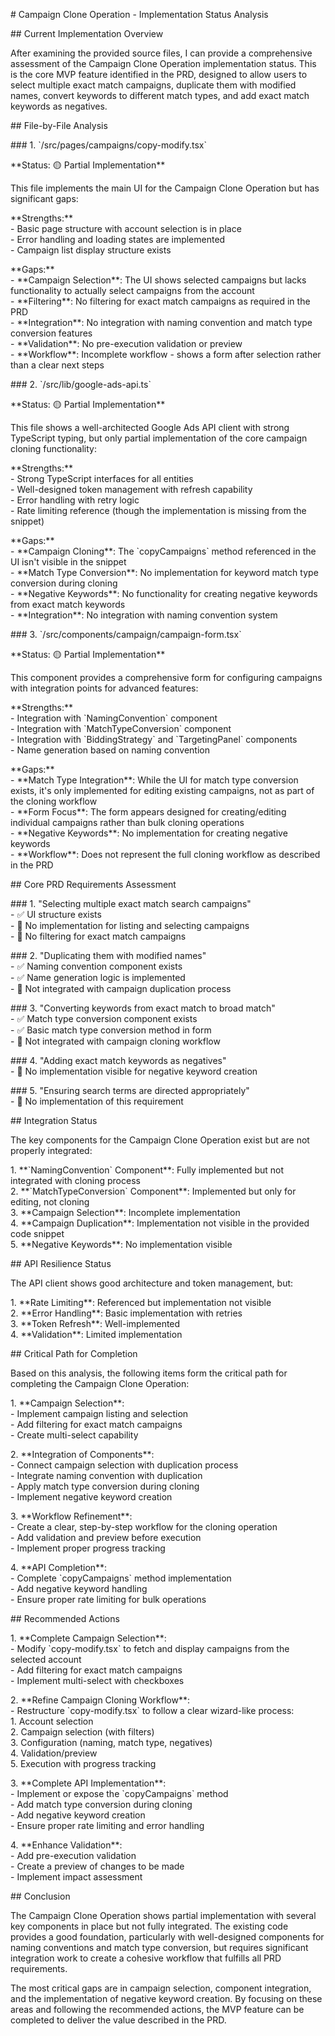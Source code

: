 \# Campaign Clone Operation \- Implementation Status Analysis

\#\# Current Implementation Overview

After examining the provided source files, I can provide a comprehensive assessment of the Campaign Clone Operation implementation status. This is the core MVP feature identified in the PRD, designed to allow users to select multiple exact match campaigns, duplicate them with modified names, convert keywords to different match types, and add exact match keywords as negatives.

\#\# File-by-File Analysis

\#\#\# 1\. \`/src/pages/campaigns/copy-modify.tsx\`

\*\*Status: 🟡 Partial Implementation\*\*

This file implements the main UI for the Campaign Clone Operation but has significant gaps:

\*\*Strengths:\*\*  
\- Basic page structure with account selection is in place  
\- Error handling and loading states are implemented  
\- Campaign list display structure exists

\*\*Gaps:\*\*  
\- \*\*Campaign Selection\*\*: The UI shows selected campaigns but lacks functionality to actually select campaigns from the account  
\- \*\*Filtering\*\*: No filtering for exact match campaigns as required in the PRD  
\- \*\*Integration\*\*: No integration with naming convention and match type conversion features  
\- \*\*Validation\*\*: No pre-execution validation or preview  
\- \*\*Workflow\*\*: Incomplete workflow \- shows a form after selection rather than a clear next steps

\#\#\# 2\. \`/src/lib/google-ads-api.ts\` 

\*\*Status: 🟡 Partial Implementation\*\*

This file shows a well-architected Google Ads API client with strong TypeScript typing, but only partial implementation of the core campaign cloning functionality:

\*\*Strengths:\*\*  
\- Strong TypeScript interfaces for all entities  
\- Well-designed token management with refresh capability  
\- Error handling with retry logic  
\- Rate limiting reference (though the implementation is missing from the snippet)

\*\*Gaps:\*\*  
\- \*\*Campaign Cloning\*\*: The \`copyCampaigns\` method referenced in the UI isn't visible in the snippet  
\- \*\*Match Type Conversion\*\*: No implementation for keyword match type conversion during cloning  
\- \*\*Negative Keywords\*\*: No functionality for creating negative keywords from exact match keywords  
\- \*\*Integration\*\*: No integration with naming convention system

\#\#\# 3\. \`/src/components/campaign/campaign-form.tsx\`

\*\*Status: 🟡 Partial Implementation\*\*

This component provides a comprehensive form for configuring campaigns with integration points for advanced features:

\*\*Strengths:\*\*  
\- Integration with \`NamingConvention\` component  
\- Integration with \`MatchTypeConversion\` component  
\- Integration with \`BiddingStrategy\` and \`TargetingPanel\` components  
\- Name generation based on naming convention

\*\*Gaps:\*\*  
\- \*\*Match Type Integration\*\*: While the UI for match type conversion exists, it's only implemented for editing existing campaigns, not as part of the cloning workflow  
\- \*\*Form Focus\*\*: The form appears designed for creating/editing individual campaigns rather than bulk cloning operations  
\- \*\*Negative Keywords\*\*: No implementation for creating negative keywords  
\- \*\*Workflow\*\*: Does not represent the full cloning workflow as described in the PRD

\#\# Core PRD Requirements Assessment

\#\#\# 1\. "Selecting multiple exact match search campaigns"  
\- ✅ UI structure exists  
\- 🔴 No implementation for listing and selecting campaigns  
\- 🔴 No filtering for exact match campaigns

\#\#\# 2\. "Duplicating them with modified names"  
\- ✅ Naming convention component exists  
\- ✅ Name generation logic is implemented  
\- 🔴 Not integrated with campaign duplication process

\#\#\# 3\. "Converting keywords from exact match to broad match"  
\- ✅ Match type conversion component exists  
\- ✅ Basic match type conversion method in form  
\- 🔴 Not integrated with campaign cloning workflow

\#\#\# 4\. "Adding exact match keywords as negatives"  
\- 🔴 No implementation visible for negative keyword creation

\#\#\# 5\. "Ensuring search terms are directed appropriately"  
\- 🔴 No implementation of this requirement

\#\# Integration Status

The key components for the Campaign Clone Operation exist but are not properly integrated:

1\. \*\*\`NamingConvention\` Component\*\*: Fully implemented but not integrated with cloning process  
2\. \*\*\`MatchTypeConversion\` Component\*\*: Implemented but only for editing, not cloning  
3\. \*\*Campaign Selection\*\*: Incomplete implementation  
4\. \*\*Campaign Duplication\*\*: Implementation not visible in the provided code snippet  
5\. \*\*Negative Keywords\*\*: No implementation visible

\#\# API Resilience Status

The API client shows good architecture and token management, but:

1\. \*\*Rate Limiting\*\*: Referenced but implementation not visible  
2\. \*\*Error Handling\*\*: Basic implementation with retries  
3\. \*\*Token Refresh\*\*: Well-implemented  
4\. \*\*Validation\*\*: Limited implementation

\#\# Critical Path for Completion

Based on this analysis, the following items form the critical path for completing the Campaign Clone Operation:

1\. \*\*Campaign Selection\*\*:  
   \- Implement campaign listing and selection  
   \- Add filtering for exact match campaigns  
   \- Create multi-select capability

2\. \*\*Integration of Components\*\*:  
   \- Connect campaign selection with duplication process  
   \- Integrate naming convention with duplication  
   \- Apply match type conversion during cloning  
   \- Implement negative keyword creation

3\. \*\*Workflow Refinement\*\*:  
   \- Create a clear, step-by-step workflow for the cloning operation  
   \- Add validation and preview before execution  
   \- Implement proper progress tracking

4\. \*\*API Completion\*\*:  
   \- Complete \`copyCampaigns\` method implementation  
   \- Add negative keyword handling  
   \- Ensure proper rate limiting for bulk operations

\#\# Recommended Actions

1\. \*\*Complete Campaign Selection\*\*:  
   \- Modify \`copy-modify.tsx\` to fetch and display campaigns from the selected account  
   \- Add filtering for exact match campaigns  
   \- Implement multi-select with checkboxes

2\. \*\*Refine Campaign Cloning Workflow\*\*:  
   \- Restructure \`copy-modify.tsx\` to follow a clear wizard-like process:  
     1\. Account selection  
     2\. Campaign selection (with filters)  
     3\. Configuration (naming, match type, negatives)  
     4\. Validation/preview  
     5\. Execution with progress tracking

3\. \*\*Complete API Implementation\*\*:  
   \- Implement or expose the \`copyCampaigns\` method  
   \- Add match type conversion during cloning  
   \- Add negative keyword creation  
   \- Ensure proper rate limiting and error handling

4\. \*\*Enhance Validation\*\*:  
   \- Add pre-execution validation  
   \- Create a preview of changes to be made  
   \- Implement impact assessment

\#\# Conclusion

The Campaign Clone Operation shows partial implementation with several key components in place but not fully integrated. The existing code provides a good foundation, particularly with well-designed components for naming conventions and match type conversion, but requires significant integration work to create a cohesive workflow that fulfills all PRD requirements.

The most critical gaps are in campaign selection, component integration, and the implementation of negative keyword creation. By focusing on these areas and following the recommended actions, the MVP feature can be completed to deliver the value described in the PRD.